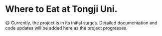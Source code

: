 # Where to Eat at Tongji Uni.

:smiley: Currently, the project is in its initial stages. Detailed documentation and code updates will be added here as the project progresses.